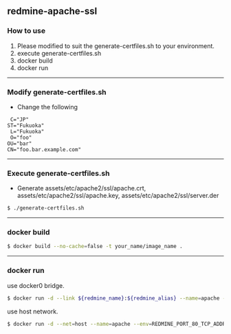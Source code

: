 ## redmine-apache-ssl

### How to use

1. Please modified to suit the generate-certfiles.sh to your environment. 
2. execute generate-certfiles.sh
3. docker build
4. docker run

***

### Modify generate-certfiles.sh

- Change the following

```
 C="JP"
ST="Fukuoka"
 L="Fukuoka"
 O="foo"
OU="bar"
CN="foo.bar.example.com"
```

***

### Execute generate-certfiles.sh

- Generate assets/etc/apache2/ssl/apache.crt, assets/etc/apache2/ssl/apache.key, assets/etc/apache2/ssl/server.der

```sh
$ ./generate-certfiles.sh
```

***

### docker build

```sh
$ docker build --no-cache=false -t your_name/image_name .
```

***

### docker run

use docker0 bridge.

```sh
$ docker run -d --link ${redmine_name}:${redmine_alias} --name=apache -p 80:80 -p 443:443 your_name/image_name
```

use host network.

```sh
$ docker run -d --net=host --name=apache --env=REDMINE_PORT_80_TCP_ADDR=`docker inspect --format="{{ .NetworkSettings.IPAddress }}" redmine` --log-driver=syslog --log-opt syslog-facility=daemon --log-opt syslog-tag="apache" inokappa/apache
```
